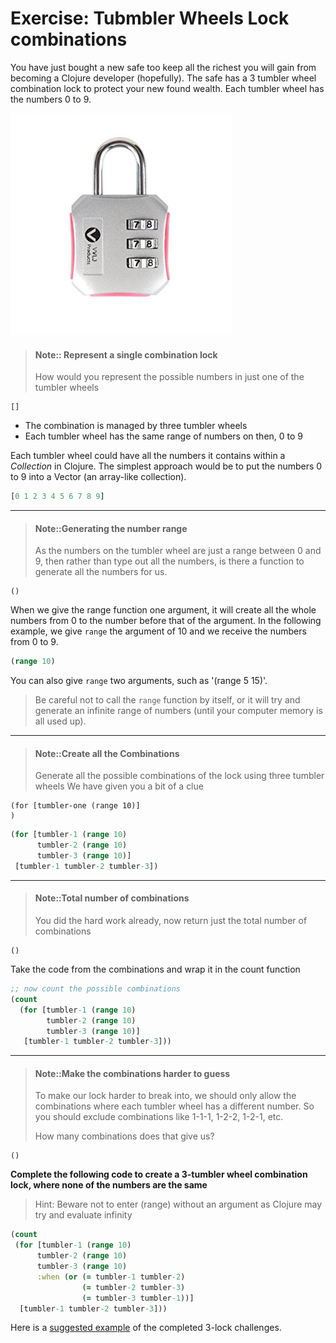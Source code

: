 # Exercise: Tubmbler Wheels Lock combinations

You have just bought a new safe too keep all the richest you will gain from becoming a Clojure developer (hopefully).  The safe has a 3 tumbler wheel combination lock to protect your new found wealth.  Each tumbler wheel has the numbers 0 to 9.

![Combination locks](/images/combination-locks.jpg)


> #### Note:: Represent a single combination lock
> How would you represent the possible numbers in just one of the tumbler wheels
```eval-clojure
[]
```

<!--sec data-title="Reveal answer..." data-id="answer001" data-collapse=true ces-->

* The combination is managed by three tumbler wheels
* Each tumbler wheel has the same range of numbers on then, 0 to 9

Each tumbler wheel could have all the numbers it contains within a _Collection_ in Clojure.  The simplest approach would be to put the numbers 0 to 9 into a Vector (an array-like collection).

~~~clojure
[0 1 2 3 4 5 6 7 8 9]
~~~

<!--endsec-->

------------------------------------------

> #### Note::Generating the number range
> As the numbers on the tumbler wheel are just a range between 0 and 9, then rather than type out all the numbers, is there a function to generate all the numbers for us.
```eval-clojure
()
```

<!--sec data-title="Reveal answer..." data-id="answer002" data-collapse=true ces-->

When we give the range function one argument, it will create all the whole numbers from 0 to the number before that of the argument.  In the following example, we give `range` the argument of 10 and we receive the numbers from 0 to 9.

~~~clojure
(range 10)
~~~

You can also give `range` two arguments, such as '(range 5 15)'.

> Be careful not to call the `range` function by itself, or it will try and generate an infinite range of numbers (until your computer memory is all used up).


<!--endsec-->


------------------------------------------

> #### Note::Create all the Combinations
> Generate all the possible combinations of the lock using three tumbler wheels
> We have given you a bit of a clue
```eval-clojure
(for [tumbler-one (range 10)]
)
```

<!--sec data-title="Reveal answer..." data-id="answer003" data-collapse=true ces-->

~~~clojure
(for [tumbler-1 (range 10)
      tumbler-2 (range 10)
      tumbler-3 (range 10)]
 [tumbler-1 tumbler-2 tumbler-3])
~~~

<!--endsec-->

------------------------------------------

> #### Note::Total number of combinations
> You did the hard work already, now return just the total number of combinations
```eval-clojure
()
```

<!--sec data-title="Reveal answer..." data-id="answer004" data-collapse=true ces-->

Take the code from the combinations and wrap it in the count function

~~~clojure
;; now count the possible combinations
(count
  (for [tumbler-1 (range 10)
        tumbler-2 (range 10)
        tumbler-3 (range 10)]
   [tumbler-1 tumbler-2 tumbler-3]))
~~~

<!--endsec-->

------------------------------------------

> #### Note::Make the combinations harder to guess
> To make our lock harder to break into, we should only allow the combinations where each tumbler wheel has a different number.  So you should exclude combinations like 1-1-1, 1-2-2, 1-2-1, etc.
>
> How many combinations does that give us?
```eval-clojure
()
```

<!--sec data-title="Reveal answer..." data-id="answer005" data-collapse=true ces-->


**Complete the following code to create a 3-tumbler wheel combination lock, where none of the numbers are the same**

> Hint: Beware not to enter (range) without an argument as Clojure may try and evaluate infinity

~~~clojure
(count
 (for [tumbler-1 (range 10)
      tumbler-2 (range 10)
      tumbler-3 (range 10)
      :when (or (= tumbler-1 tumbler-2)
                (= tumbler-2 tumbler-3)
                (= tumbler-3 tumbler-1))]
  [tumbler-1 tumbler-2 tumbler-3]))
~~~

Here is a [suggested example](https://gist.github.com/ab1f8d4561cc2b8b3e51887dd2519a18) of the completed 3-lock challenges.

<!--endsec-->
